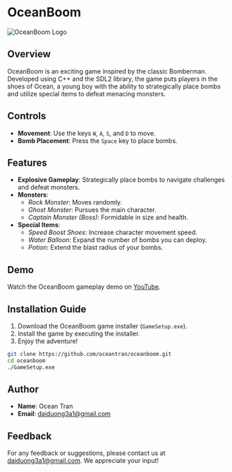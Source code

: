 

# OceanBoom

![OceanBoom Logo](link_to_logo.png)

## Overview

OceanBoom is an exciting game inspired by the classic Bomberman. Developed using C++ and the SDL2 library, the game puts players in the shoes of Ocean, a young boy with the ability to strategically place bombs and utilize special items to defeat menacing monsters.

## Controls

- **Movement**: Use the keys `W`, `A`, `S`, and `D` to move.
- **Bomb Placement**: Press the `Space` key to place bombs.

## Features

- **Explosive Gameplay**: Strategically place bombs to navigate challenges and defeat monsters.
- **Monsters**:
  - *Rock Monster*: Moves randomly.
  - *Ghost Monster*: Pursues the main character.
  - *Captain Monster (Boss)*: Formidable in size and health.
- **Special Items**:
  - *Speed Boost Shoes*: Increase character movement speed.
  - *Water Balloon*: Expand the number of bombs you can deploy.
  - *Potion*: Extend the blast radius of your bombs.

## Demo

Watch the OceanBoom gameplay demo on [YouTube](https://youtu.be/f3xCLJvigog).

## Installation Guide

1. Download the OceanBoom game installer (`GameSetup.exe`).
2. Install the game by executing the installer.
3. Enjoy the adventure!

```bash
git clone https://github.com/oceantran/oceanboom.git
cd oceanboom
./GameSetup.exe
```

## Author

- **Name**: Ocean Tran
- **Email**: daiduong3a1@gmail.com

## Feedback

For any feedback or suggestions, please contact us at [daiduong3a1@gmail.com](mailto:daiduong3a1@gmail.com). We appreciate your input!
